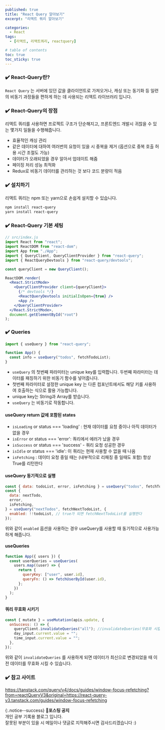 ```yaml
---
published: true
title: "React Query 알아보기"
excerpt: "리액트 쿼리 알아보기"

categories:
  - React
tags:
  - [리액트, 리액트쿼리, reactquery]

# table of contents
toc: true
toc_sticky: true
---
```


### ✔️ React-Query란?

`React Query` 는 서버에 있던 값을 클라이언트로 가져오거나, 캐싱 또는 동기화 등 일련의 비동기 과정들을 편하게 하는 데 사용되는 리액트 라이브러리 입니다.

### ✔️ React-Query의 장점

리액트 쿼리를 사용하면 프로젝트 구조가 단순해지고, 프론트엔드 개발시 귀찮을 수 있는 몇가지 일들을 수행해줍니다.

- 효율적인 캐싱 관리
- 같은 데이터에 대하여 여러번의 요청이 있을 시 중복을 제거 (옵션으로 중복 호출 허용 시간 조절도 가능)
- 데이터가 오래되었을 경우 알아서 업데이트 해줌
- 페이징 처리 성능 최적화
- Redux로 비동기 데이터를 관리하는 것 보다 코드 분량이 적음

### ✔️ 설치하기

리액트 쿼리는 npm 또는 yarn으로 손쉽게 설치할 수 있습니다.

```bash
npm install react-query
yarn install react-query
```

### ✔️ React-Query 기본 세팅

```jsx
// src/index.js
import React from "react";
import ReactDOM from "react-dom";
import App from "./App";
import { QueryClient, QueryClientProvider } from "react-query";
import { ReactQueryDevtools } from "react-query/devtools";

const queryClient = new QueryClient();

ReactDOM.render(
  <React.StrictMode>
    <QueryClientProvider client={queryClient}>
      {/* devtools */}
      <ReactQueryDevtools initialIsOpen={true} />
      <App />
    </QueryClientProvider>
  </React.StrictMode>,
  document.getElementById("root")
);
```

### ✔️ Queries

```jsx
import { useQuery } from "react-query";

function App() {
  const info = useQuery("todos", fetchTodoList);
}
```

- `useQuery` 의 첫번째 파라미터는 unique key를 입력합니다. 두번째 파라미터는 데이터를 패칭하기 위한 비동기 함수를 넣어줍니다.
- 첫번째 파라미터로 설정한 unique key 는 다른 컴포넌트에서도 해당 키를 사용하여 호출하는 식으로 활용 가능합니다.
- unique key는 String과 Array를 받습니다.
- `useQuery` 는 비동기로 작동합니다.

#### useQuery return 값에 포함된 states

- `isLoading` or status === 'loading' : 현재 데이터를 요청 중이나 아직 데이터가 없을 경우
- `isError` or status === 'error': 쿼리에서 에러가 났을 경우
- `isSuccess` or status === 'success' - 쿼리 요청 성공한 경우
- `isIdle` or status === 'idle': 이 쿼리는 현재 사용할 수 없을 때 나옴
- `isFetching` : 데이터 요청 중일 때는 (내부적으로 리패칭 중 일때도 포함) 항상 True를 리턴한다

#### useQuery 동기적으로 실행

```jsx
const { data: todoList, error, isFetching } = useQuery("todos", fetchTodoList);
const {
  data: nextTodo,
  error,
  isFetching,
} = useQuery("nextTodos", fetchNextTodoList, {
  enabled: !!todoList, // true가 되면 fetchNextTodoList를 실행한다
});
```

위와 같이 `enabled` 옵션을 사용하는 경우 useQuery를 사용할 때 동기적으로 사용가능하게 해줍니다.

#### useQueries

```jsx
function App({ users }) {
  const userQueries = useQueries(
    users.map((user) => {
      return {
        queryKey: ["user", user.id],
        queryFn: () => fetchUserById(user.id),
      };
    })
  );
}
```

#### 쿼리 무효화 시키기

```jsx
const { mutate } = useMutation(apis.update, {
  onSuccess: () => {
    queryClient.invalidateQueries("all"); //invalidateQueries(무효화 시킬 queryKey 이름)
    day_input.current.value = "";
    time_input.current.value = "";
  },
});
```

위와 같이 `invalidateQueries` 를 사용하게 되면 데이터가 최신으로 변경되었을 때 이전 데이터를 무효화 시킬 수 있습니다.

### ✔️ 참고 사이트

<https://tanstack.com/query/v4/docs/guides/window-focus-refetching?from=reactQueryV3&original=https://react-query-v3.tanstack.com/guides/window-focus-refetching>

{:.notice--success}
🔔**포스팅 공지**  
개인 공부 기록용 블로그 입니다.  
잘못된 부분이 있을 시 메일이나 댓글로 지적해주시면 감사드리겠습니다 :)
